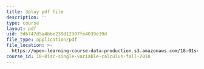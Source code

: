 ```yaml
---
title: 3play pdf file
description: ''
type: course
layout: pdf
uid: 3db747d5a4bbe239d12307fe4039e39d
file_type: application/pdf
file_location: >-
  https://open-learning-course-data-production.s3.amazonaws.com/18-01sc-single-variable-calculus-fall-2010/3db747d5a4bbe239d12307fe4039e39d_Bv9kVDcj7yo.pdf
course_id: 18-01sc-single-variable-calculus-fall-2010
---
```

